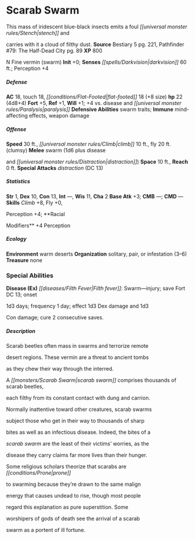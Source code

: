 ﻿---
cssclass: [monsters]

---

# Scarab Swarm
This mass of iridescent blue-black insects emits a foul _[[universal monster rules/Stench|stench]]_ and

carries with it a cloud of filthy dust.
**Source** Bestiary 5 pg. 221, Pathfinder #79: The Half-Dead City pg. 89
**XP** 800

N Fine vermin (swarm)
**Init** +0; **Senses** _[[spells/Darkvision|darkvision]]_ 60 ft.; Perception +4

##### Defense

**AC** 18, touch 18, _[[conditions/Flat-Footed|flat-footed]]_ 18 (+8 size)
**hp** 22 (4d8+4)
**Fort** +5, **Ref** +1, **Will** +1; +4 vs. disease and _[[universal monster rules/Paralysis|paralysis]]_
**Defensive Abilities** swarm traits; **Immune** mind-affecting effects, weapon damage

##### Offense
**Speed** 30 ft., _[[universal monster rules/Climb|climb]]_ 10 ft., fly 20 ft. (clumsy)
**Melee** swarm (1d6 plus disease

and _[[universal monster rules/Distraction|distraction]]_)
**Space** 10 ft., **Reach** 0 ft.
**Special Attacks** _distraction_ (DC 13)

##### Statistics
**Str** 1, **Dex** 10, **Con** 13, **Int** —, **Wis** 11, **Cha** 2
**Base Atk** +3; **CMB** —; **CMD** —
**Skills** _Climb_ +8, Fly +0,

Perception +4; **Racial

Modifiers** +4 Perception

##### Ecology

**Environment** warm deserts
**Organization** solitary, pair, or infestation (3–6)
**Treasure** none

### Special Abilities

**Disease (Ex)** _[[diseases/Filth Fever|Filth fever]]_: Swarm—injury; save Fort DC 13; onset

1d3 days; frequency 1 day; effect 1d3 Dex damage and 1d3

Con damage; cure 2 consecutive saves.

##### Description

Scarab beetles often mass in swarms and terrorize remote

desert regions. These vermin are a threat to ancient tombs

as they chew their way through the interred.

A _[[monsters/Scarab Swarm|scarab swarm]]_ comprises thousands of scarab beetles,

each filthy from its constant contact with dung and carrion.

Normally inattentive toward other creatures, scarab swarms

subject those who get in their way to thousands of sharp

bites as well as an infectious disease. Indeed, the bites of a

_scarab swarm_ are the least of their victims’ worries, as the

disease they carry claims far more lives than their hunger.

Some religious scholars theorize that scarabs are _[[conditions/Prone|prone]]_

to swarming because they’re drawn to the same malign

energy that causes undead to rise, though most people

regard this explanation as pure superstition. Some

worshipers of gods of death see the arrival of a scarab

swarm as a portent of ill fortune.